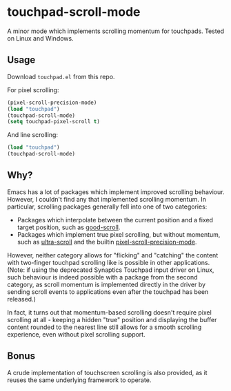 # touchpad-scroll-mode

A minor mode which implements scrolling momentum for touchpads. Tested on Linux and Windows.

## Usage

Download `touchpad.el` from this repo.

For pixel scrolling:
```lisp
(pixel-scroll-precision-mode)
(load "touchpad")
(touchpad-scroll-mode)
(setq touchpad-pixel-scroll t)
```
And line scrolling:
```lisp
(load "touchpad")
(touchpad-scroll-mode)
```

## Why?

Emacs has a lot of packages which implement improved scrolling behaviour.
However, I couldn't find any that implemented scrolling momentum.
In particular, scrolling packages generally fell into one of two categories:
- Packages which interpolate between the current position and a fixed target position,
such as [good-scroll](https://github.com/io12/good-scroll.el).
- Packages which implement true pixel scrolling, but without momentum,
such as [ultra-scroll](https://github.com/jdtsmith/ultra-scroll)
and the builtin [pixel-scroll-precision-mode](https://www.gnu.org/savannah-checkouts/gnu/emacs/manual/html_node/efaq/New-in-Emacs-29.html).

However, neither category allows for "flicking" and "catching" the content
with two-finger touchpad scrolling like is possible in other applications.
(Note: if using the deprecated Synaptics Touchpad input driver on Linux,
such behaviour is indeed possible with a package from the second category,
as scroll momentum is implemented directly in the driver
by sending scroll events to applications even after the touchpad has been released.)

In fact, it turns out that momentum-based scrolling doesn't require pixel scrolling at all -
keeping a hidden "true" position and displaying the buffer content rounded to the nearest line
still allows for a smooth scrolling experience, even without pixel scrolling support.

## Bonus

A crude implementation of touchscreen scrolling is also provided,
as it reuses the same underlying framework to operate.
